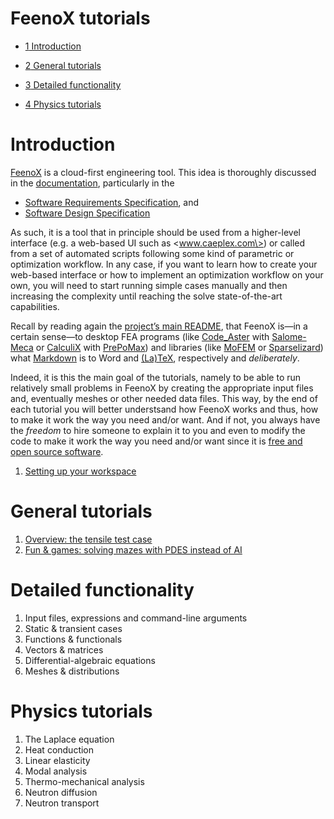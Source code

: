 # FeenoX tutorials

- [<span class="toc-section-number">1</span> Introduction][]
- [<span class="toc-section-number">2</span> General tutorials][]
- [<span class="toc-section-number">3</span> Detailed functionality][]
- [<span class="toc-section-number">4</span> Physics tutorials][]

  [<span class="toc-section-number">1</span> Introduction]: #introduction
  [<span class="toc-section-number">2</span> General tutorials]: #general-tutorials
  [<span class="toc-section-number">3</span> Detailed functionality]: #detailed-functionality
  [<span class="toc-section-number">4</span> Physics tutorials]: #physics-tutorials

# Introduction

[FeenoX][] is a cloud-first engineering tool. This idea is thoroughly
discussed in the [documentation][], particularly in the

- [Software Requirements Specification][], and
- [Software Design Specification][]

As such, it is a tool that in principle should be used from a
higher-level interface (e.g. a web-based UI such as \<www.caeplex.com\>)
or called from a set of automated scripts following some kind of
parametric or optimization workflow. In any case, if you want to learn
how to create your web-based interface or how to implement an
optimization workflow on your own, you will need to start running simple
cases manually and then increasing the complexity until reaching the
solve state-of-the-art capabilities.

Recall by reading again the [project’s main README][], that FeenoX is—in
a certain sense—to desktop FEA programs (like [Code_Aster][] with
[Salome-Meca][] or [CalculiX][] with [PrePoMax][]) and libraries (like
[MoFEM][] or [Sparselizard][]) what [Markdown][] is to Word and
[(La)TeX][], respectively and *deliberately*.

Indeed, it is this the main goal of the tutorials, namely to be able to
run relatively small problems in FeenoX by creating the appropriate
input files and, eventually meshes or other needed data files. This way,
by the end of each tutorial you will better understsand how FeenoX works
and thus, how to make it work the way you need and/or want. And if not,
you always have the *freedom* to hire someone to explain it to you and
even to modify the code to make it work the way you need and/or want
since it is [free and open source software][].

1.  [Setting up your workspace][]

  [FeenoX]: https://www.seamplex.com/feenox
  [documentation]: https://www.seamplex.com/feenox/doc
  [Software Requirements Specification]: https://www.seamplex.com/feenox/doc/srs.html
  [Software Design Specification]: https://www.seamplex.com/feenox/doc/sds.html
  [project’s main README]: https://github.com/seamplex/feenox
  [Code_Aster]: https://www.code-aster.org/spip.php?rubrique2
  [Salome-Meca]: https://www.code-aster.org/V2/spip.php?article303
  [CalculiX]: http://www.calculix.de/
  [PrePoMax]: https://prepomax.fs.um.si/
  [MoFEM]: http://mofem.eng.gla.ac.uk/mofem/html/
  [Sparselizard]: http://sparselizard.org/
  [Markdown]: https://commonmark.org/
  [(La)TeX]: https://en.wikipedia.org/wiki/LaTeX
  [free and open source software]: https://www.seamplex.com/feenox/#licensing
  [Setting up your workspace]: 000-setup

# General tutorials

1.  [Overview: the tensile test case][]
2.  [Fun & games: solving mazes with PDES instead of AI][]

  [Overview: the tensile test case]: 110-tensile-test
  [Fun & games: solving mazes with PDES instead of AI]: 120-mazes

# Detailed functionality

1.  Input files, expressions and command-line arguments
2.  Static & transient cases
3.  Functions & functionals
4.  Vectors & matrices
5.  Differential-algebraic equations
6.  Meshes & distributions

# Physics tutorials

1.  The Laplace equation
2.  Heat conduction
3.  Linear elasticity
4.  Modal analysis
5.  Thermo-mechanical analysis
6.  Neutron diffusion
7.  Neutron transport
